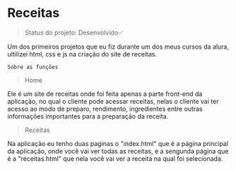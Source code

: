 # Receitas

>Status do projeto: Desenvolvido✅

Um dos primeiros projetos que eu fiz durante um dos meus cursos da alura, ultilizei html, css e js na criação do site de receitas.

```
Sobre as funções
```
>Home 

Ele é um site de receitas onde foi feita apenas a parte front-end da aplicação, no qual o cliente pode acessar receitas, nelas 
o cliente vai ter acesso ao modo de preparo, rendimento, ingredientes entre outras informações importantes para a preparação da receita.

>Receitas

Na aplicação eu tenho duas paginas o "index.html" que é a página principal da aplicação, onde você vai ver todas as receitas, 
e a sengunda página que é a "receitas.html" que nela você vai ver a receita na qual foi selecionada.
